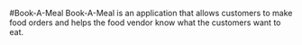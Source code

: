 #Book-A-Meal
Book-A-Meal is an application that allows customers to make food orders and helps the food
vendor know what the customers want to eat.